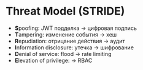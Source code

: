 ﻿# Threat Model (STRIDE)

- **S**poofing: JWT подделка → цифровая подпись
- **T**ampering: изменение события → хеш
- **R**epudiation: отрицание действия → аудит
- **I**nformation disclosure: утечка → шифрование
- **D**enial of service: flood → rate limiting
- **E**levation of privilege: → RBAC